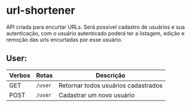# url-shortener
API criada para encurtar URLs. 
Será possível cadastro de usuários e sua autenticação, com o usuário autenticado poderá ter a listagem, edição e remoção das urls encurtadas por esse usuário.


## User:
| Verbos       | Rotas                      | Descrição                                                |
| ------------ | -------------------------- | -------------------------------------------------------- |
| GET          | `/user`                    | Retornar todos usuários cadastrados                      |
| POST         | `/user`                    | Cadastrar um novo usuário                                |

